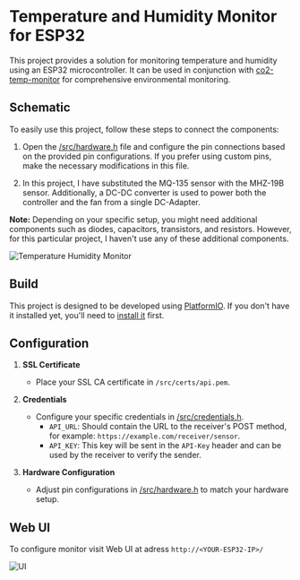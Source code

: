 # Temperature and Humidity Monitor for ESP32

This project provides a solution for monitoring temperature and humidity using an ESP32 microcontroller. It can be used in conjunction with [co2-temp-monitor](https://github.com/DrA1ex/co2-temp-monitor) for comprehensive environmental monitoring.

## Schematic

To easily use this project, follow these steps to connect the components:

1. Open the [/src/hardware.h](/src/hardware.h) file and configure the pin connections based on the provided pin configurations.
   If you prefer using custom pins, make the necessary modifications in this file.

2. In this project, I have substituted the MQ-135 sensor with the MHZ-19B sensor. Additionally, a DC-DC converter is used to power both the controller and the fan from a single DC-Adapter.

**Note:** Depending on your specific setup, you might need additional components such as diodes, capacitors, transistors, and resistors. However, for this particular project, I haven't use any of these additional components.

![Temperature Humidity Monitor](https://github.com/DrA1ex/temp-monitor-esp32/assets/1194059/c39c1a66-210f-49ed-9787-668ba9ce9be8)

## Build

This project is designed to be developed using [PlatformIO](https://platformio.org/?utm_source=platformio&utm_medium=piohome). If you don't have it installed yet, you'll need to [install it](https://docs.platformio.org/en/latest/core/installation/index.html) first.

## Configuration

1. **SSL Certificate**
   - Place your SSL CA certificate in `/src/certs/api.pem`.

2. **Credentials**
   - Configure your specific credentials in [/src/credentials.h](/src/credentials.h).
      - `API_URL`: Should contain the URL to the receiver's POST method, for example: `https://example.com/receiver/sensor`.
      - `API_KEY`: This key will be sent in the `API-Key` header and can be used by the receiver to verify the sender.

3. **Hardware Configuration**
   - Adjust pin configurations in [/src/hardware.h](/src/hardware.h) to match your hardware setup.

## Web UI

To configure monitor visit Web UI at adress `http://<YOUR-ESP32-IP>/`

![UI](https://github.com/DrA1ex/temp-monitor-esp32/assets/1194059/d995ae59-028e-4cdd-9960-5aada7aa3bea)
